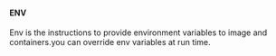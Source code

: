 #### ENV

Env is the instructions to provide environment variables to image and containers.you can override env variables at run time.